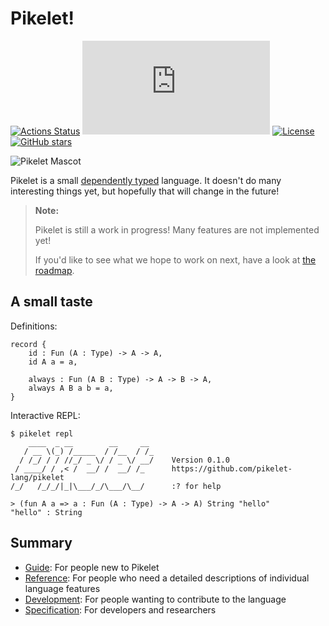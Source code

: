 # Pikelet!

[![Actions Status][actions-badge]][actions-url]
[![Matrix][matrix-badge]][matrix-lobby]
[![License][license-badge]][license-url]
[![GitHub stars][stars-badge]][github-url]

[actions-badge]: https://github.com/pikelet-lang/pikelet/workflows/ci/badge.svg
[actions-url]: https://github.com/pikelet-lang/pikelet/actions
[matrix-badge]: https://img.shields.io/matrix/pikelet:matrix.org?label=%23pikelet%3Amatrix.org
[matrix-lobby]: https://app.element.io/#/room/#pikelet:matrix.org
[license-badge]: https://img.shields.io/github/license/pikelet-lang/pikelet
[license-url]: https://github.com/pikelet-lang/pikelet/blob/master/LICENSE
[stars-badge]: https://img.shields.io/github/stars/pikelet-lang/pikelet?style=social
[github-url]: https://github.com/pikelet-lang/pikelet

![Pikelet Mascot][pikelet-mascot]

[pikelet-mascot]: ../assets/pikelet.png

Pikelet is a small [dependently typed][dependent-type-wikipedia] language. It
doesn't do many interesting things yet, but hopefully that will change in the future!

[dependent-type-wikipedia]: https://en.wikipedia.org/wiki/Dependent_type

> **Note:**
>
> Pikelet is still a work in progress! Many features are not implemented yet!
>
> If you'd like to see what we hope to work on next, have a look at [the roadmap](./development/roadmap).

## A small taste

Definitions:

```pikelet
record {
    id : Fun (A : Type) -> A -> A,
    id A a = a,

    always : Fun (A B : Type) -> A -> B -> A,
    always A B a b = a,
}
```

Interactive REPL:

```text
$ pikelet repl
    ____  _ __        __     __
   / __ \(_) /_____  / /__  / /_
  / /_/ / / //_/ _ \/ / _ \/ __/    Version 0.1.0
 / ____/ / ,< /  __/ /  __/ /_      https://github.com/pikelet-lang/pikelet
/_/   /_/_/|_|\___/_/\___/\__/      :? for help

> (fun A a => a : Fun (A : Type) -> A -> A) String "hello"
"hello" : String
```

## Summary

- [Guide](./guide.md): For people new to Pikelet
- [Reference](./reference.md): For people who need a detailed descriptions of individual language features
- [Development](./development.md): For people wanting to contribute to the language
- [Specification](./specification.md): For developers and researchers
